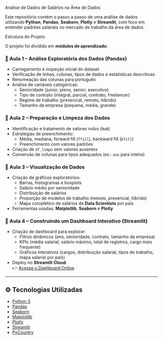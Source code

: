 Análise de Dados de Salários na Área de Dados

Este repositório contém o passo a passo de uma análise de dados utilizando **Python**, **Pandas**, **Seaborn**, **Plotly** e **Streamlit**, com foco em entender padrões salariais no mercado de trabalho da área de dados.

Estrutura do Projeto

O projeto foi dividido em **módulos de aprendizado**:

### 🔹 Aula 1 – Análise Exploratória dos Dados (Pandas)
- Carregamento e inspeção inicial do dataset
- Verificação de linhas, colunas, tipos de dados e estatísticas descritivas
- Renomeação das colunas para português
- Análise de variáveis categóricas:
  - Senioridade (junior, pleno, senior, executivo)
  - Tipo de contrato (integral, parcial, contrato, freelancer)
  - Regime de trabalho (presencial, remoto, híbrido)
  - Tamanho da empresa (pequena, média, grande)

### 🔹 Aula 2 – Preparação e Limpeza dos Dados
- Identificação e tratamento de valores nulos (`NaN`)
- Estratégias de preenchimento:
  - Média, mediana, forward fill (`ffill`), backward fill (`bfill`)
  - Preenchimento com valores padrões
- Criação de `df_limpo` sem valores ausentes
- Conversão de colunas para tipos adequados (ex.: `ano` para inteiro)

### 🔹 Aula 3 – Visualização de Dados
- Criação de gráficos exploratórios:
  - Barras, histogramas e boxplots
  - Salário médio por senioridade
  - Distribuição de salários
  - Proporção de modelos de trabalho (remoto, presencial, híbrido)
  - Mapa coroplético de salários de **Data Scientists** por país
- Ferramentas usadas: **Matplotlib**, **Seaborn** e **Plotly**

### 🔹 Aula 4 – Construindo um Dashboard Interativo (Streamlit)
- Criação de dashboard para explorar:
  - Filtros dinâmicos (ano, senioridade, contrato, tamanho da empresa)
  - KPIs (média salarial, salário máximo, total de registros, cargo mais frequente)
  - Gráficos interativos (cargos, distribuição salarial, tipos de trabalho, mapa salarial por país)
- Deploy no **Streamlit Cloud**:  
👉 [Acesse o Dashboard Online](https://dashboard-salarios-dados.streamlit.app/)

---

## ⚙️ Tecnologias Utilizadas
- [Python 3](https://www.python.org/)
- [Pandas](https://pandas.pydata.org/)
- [Seaborn](https://seaborn.pydata.org/)
- [Matplotlib](https://matplotlib.org/)
- [Plotly](https://plotly.com/python/)
- [Streamlit](https://streamlit.io/)
- [PyCountry](https://pypi.org/project/pycountry/)

